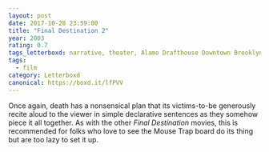 ```yaml
---
layout: post 
date: 2017-10-28 23:59:00
title: "Final Destination 2"
year: 2003
rating: 0.7
tags_letterboxd: narrative, theater, Alamo Drafthouse Downtown Brooklyn, Dismember the Alamo, NYC, Robtober
tags:
  - film
category: Letterboxd
canonical: https://boxd.it/lfPVV
---
```


Once again, death has a nonsensical plan that its victims-to-be generously recite aloud to the viewer in simple declarative sentences as they somehow piece it all together. As with the other <cite>Final Destination</cite> movies, this is recommended for folks who love to see the Mouse Trap board do its thing but are too lazy to set it up.